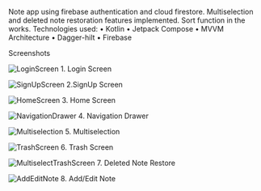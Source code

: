 Note app using firebase authentication and cloud firestore. Multiselection and deleted note restoration features implemented. Sort function in the works.
Technologies used:
•	Kotlin
•	Jetpack Compose
•	MVVM Architecture
•	Dagger-hilt
•	Firebase

Screenshots


![LoginScreen](https://github.com/user-attachments/assets/1def1214-aecf-4463-96f1-3d926eeaca09) 1. Login Screen 


![SignUpScreen](https://github.com/user-attachments/assets/26218aa7-b26b-4f58-9f1d-e8f5e962c0e7) 2.SignUp Screen


![HomeScreen](https://github.com/user-attachments/assets/2f81dffb-af5c-46f6-ba5d-0ddfa08e7089) 3. Home Screen 


![NavigationDrawer](https://github.com/user-attachments/assets/ac53dbe4-1e5b-433c-96d6-fdb761a9c1d7) 4. Navigation Drawer


![Multiselection](https://github.com/user-attachments/assets/90ceac37-06c0-455a-935f-c078676b89b1) 5. Multiselection


![TrashScreen](https://github.com/user-attachments/assets/9a721b6a-de41-4c0a-98b9-be2ef5091463) 6. Trash Screen


![MultiselectTrashScreen](https://github.com/user-attachments/assets/c5c6d403-4010-466b-955e-18638aa61747) 7. Deleted Note Restore 


![AddEditNote](https://github.com/user-attachments/assets/c9969d44-a317-4455-9d49-4cdd4746f6da) 8. Add/Edit Note
